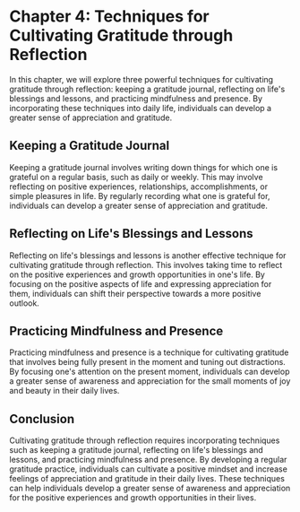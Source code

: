 Chapter 4: Techniques for Cultivating Gratitude through Reflection
==================================================================

In this chapter, we will explore three powerful techniques for cultivating gratitude through reflection: keeping a gratitude journal, reflecting on life's blessings and lessons, and practicing mindfulness and presence. By incorporating these techniques into daily life, individuals can develop a greater sense of appreciation and gratitude.

Keeping a Gratitude Journal
---------------------------

Keeping a gratitude journal involves writing down things for which one is grateful on a regular basis, such as daily or weekly. This may involve reflecting on positive experiences, relationships, accomplishments, or simple pleasures in life. By regularly recording what one is grateful for, individuals can develop a greater sense of appreciation and gratitude.

Reflecting on Life's Blessings and Lessons
------------------------------------------

Reflecting on life's blessings and lessons is another effective technique for cultivating gratitude through reflection. This involves taking time to reflect on the positive experiences and growth opportunities in one's life. By focusing on the positive aspects of life and expressing appreciation for them, individuals can shift their perspective towards a more positive outlook.

Practicing Mindfulness and Presence
-----------------------------------

Practicing mindfulness and presence is a technique for cultivating gratitude that involves being fully present in the moment and tuning out distractions. By focusing one's attention on the present moment, individuals can develop a greater sense of awareness and appreciation for the small moments of joy and beauty in their daily lives.

Conclusion
----------

Cultivating gratitude through reflection requires incorporating techniques such as keeping a gratitude journal, reflecting on life's blessings and lessons, and practicing mindfulness and presence. By developing a regular gratitude practice, individuals can cultivate a positive mindset and increase feelings of appreciation and gratitude in their daily lives. These techniques can help individuals develop a greater sense of awareness and appreciation for the positive experiences and growth opportunities in their lives.
